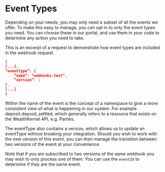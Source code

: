 # Event Types

Depending on your needs, you may only need a subset of all the events we offer. To make this easy to manage, you can opt in to only the event types you need. You can choose these in our portal, and use them in your code to determine any action you need to take.

This is an excerpt of a request to demonstrate how event types are included in the webhook request.

```json
{
[...],
“eventType”: {
    “name”: “webhooks.test”,
    “version”: 1
},
[...]
}
```

Within the name of the event is the concept of a namespace to give a more consistent view of what is happening in our system. For example deposit.deposit_settled, which generally refers to a resource that exists on the WealthKernel API, e.g. Parties.

The eventType also contains a version, which allows us to update an eventType without breaking your integration. Should you wish to work with the new version of this event, you can then manage the transition between two versions of the event at your convenience.

Note that if you are subscribed to two versions of the same webhook you may wish to only process one of them. You can use the `eventId` to determine if they are the same event.
